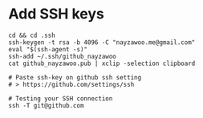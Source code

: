 # Add SSH keys

	cd && cd .ssh
	ssh-keygen -t rsa -b 4096 -C "nayzawoo.me@gmail.com"
	eval "$(ssh-agent -s)"
	ssh-add ~/.ssh/github_nayzawoo
	cat github_nayzawoo.pub | xclip -selection clipboard

	# Paste ssh-key on github ssh setting
	# > https://github.com/settings/ssh

	# Testing your SSH connection
	ssh -T git@github.com

